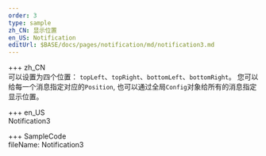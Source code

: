 ```yaml
--- 
order: 3
type: sample
zh_CN: 显示位置
en_US: Notification
editUrl: $BASE/docs/pages/notification/md/notification3.md
---
```


+++ zh_CN  
可以设置为四个位置： <Code>topLeft</Code>、<Code>topRight</Code>、<Code>bottomLeft</Code>、<Code>bottomRight</Code>。
您可以给每一个消息指定对应的<Code>Position</Code>, 也可以通过全局<Code>Config</Code>对象给所有的消息指定显示位置。

+++ en_US  
Notification3

+++ SampleCode  
fileName: Notification3
